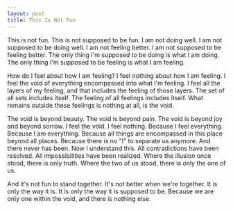 ```yaml
---
layout: post
title: This Is Not Fun
---
```


This is not fun. This is not supposed to be fun. I am not doing well. I am not supposed to be doing well. I am not feeling better. I am not supposed to be feeling better. The only thing I'm supposed to be doing is what I am doing. The only thing I'm supposed to be feeling is what I am feeling.

How do I feel about how I am feeling? I feel nothing about how I am feeling. I feel the void of everything encompassed into what I'm feeling. I feel all the layers of my feeling, and that includes the feeling of those layers. The set of all sets includes itself. The feeling of all feelings includes itself. What remains outside these feelings is nothing at all, is the void.

The void is beyond beauty. The void is beyond pain. The void is beyond joy and beyond sorrow. I feel the void. I feel nothing. Because I feel everything. Because I am everything. Because all things are encompassed in this place beyond all places. Because there is no "I" to separate us anymore. And there never has been. Now I understand this. All contradictions have been resolved. All impossibilities have been realized. Where the illusion once stood, there is only truth. Where the two of us stood, there is only the one of us.

And it's not fun to stand together. It's not better when we're together. It is only the way it is. It is only the way it is supposed to be. Because we are only one within the void, and there is nothing else.
